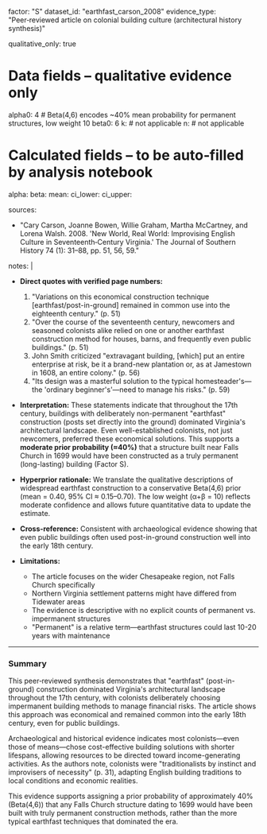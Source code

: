 factor: "S"
dataset_id: "earthfast_carson_2008"
evidence_type: "Peer‑reviewed article on colonial building culture (architectural history synthesis)"

qualitative_only: true

# Data fields – qualitative evidence only
alpha0: 4   # Beta(4,6) encodes ~40% mean probability for permanent structures, low weight 10
beta0: 6
k:          # not applicable
n:          # not applicable

# Calculated fields – to be auto‑filled by analysis notebook
alpha:
beta:
mean:
ci_lower:
ci_upper:

sources:
  - "Cary Carson, Joanne Bowen, Willie Graham, Martha McCartney, and Lorena Walsh. 2008. 'New World, Real World: Improvising English Culture in Seventeenth‑Century Virginia.' The Journal of Southern History 74 (1): 31–88, pp. 51, 56, 59."

notes: |
  - **Direct quotes with verified page numbers:**
    1. "Variations on this economical construction technique [earthfast/post-in-ground] remained in common use into the eighteenth century." (p. 51)
    2. "Over the course of the seventeenth century, newcomers and seasoned colonists alike relied on one or another earthfast construction method for houses, barns, and frequently even public buildings." (p. 51)
    3. John Smith criticized "extravagant building, [which] put an entire enterprise at risk, be it a brand-new plantation or, as at Jamestown in 1608, an entire colony." (p. 56)
    4. "Its design was a masterful solution to the typical homesteader's—the 'ordinary beginner's'—need to manage his risks." (p. 59)
  
  - **Interpretation:** These statements indicate that throughout the 17th century, buildings with deliberately non-permanent "earthfast" construction (posts set directly into the ground) dominated Virginia's architectural landscape. Even well-established colonists, not just newcomers, preferred these economical solutions. This supports a **moderate prior probability (≈40%)** that a structure built near Falls Church in 1699 would have been constructed as a truly permanent (long-lasting) building (Factor S).
  
  - **Hyperprior rationale:** We translate the qualitative descriptions of widespread earthfast construction to a conservative Beta(4,6) prior (mean = 0.40, 95% CI ≈ 0.15–0.70). The low weight (α+β = 10) reflects moderate confidence and allows future quantitative data to update the estimate.
  
  - **Cross‑reference:** Consistent with archaeological evidence showing that even public buildings often used post-in-ground construction well into the early 18th century.
  
  - **Limitations:** 
    - The article focuses on the wider Chesapeake region, not Falls Church specifically
    - Northern Virginia settlement patterns might have differed from Tidewater areas
    - The evidence is descriptive with no explicit counts of permanent vs. impermanent structures
    - "Permanent" is a relative term—earthfast structures could last 10-20 years with maintenance

---
### Summary

This peer‑reviewed synthesis demonstrates that "earthfast" (post-in-ground) construction dominated Virginia's architectural landscape throughout the 17th century, with colonists deliberately choosing impermanent building methods to manage financial risks. The article shows this approach was economical and remained common into the early 18th century, even for public buildings.

Archaeological and historical evidence indicates most colonists—even those of means—chose cost-effective building solutions with shorter lifespans, allowing resources to be directed toward income-generating activities. As the authors note, colonists were "traditionalists by instinct and improvisers of necessity" (p. 31), adapting English building traditions to local conditions and economic realities.

This evidence supports assigning a prior probability of approximately 40% (Beta(4,6)) that any Falls Church structure dating to 1699 would have been built with truly permanent construction methods, rather than the more typical earthfast techniques that dominated the era. 